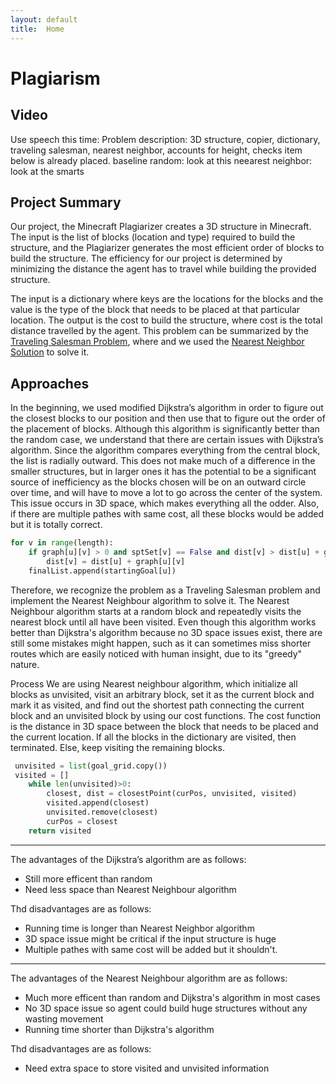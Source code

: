 ```yaml
---
layout: default
title:  Home
---
```


# Plagiarism

## Video
Use speech this time:
Problem description: 3D structure, copier, dictionary, traveling salesman, nearest neighbor, accounts for height, checks item below is already placed.
baseline random: look at this
neearest neighbor: look at the smarts


## Project Summary
Our project, the Minecraft Plagiarizer creates a 3D structure in Minecraft. The input is the list of blocks (location and type) required to build the structure, and the Plagiarizer generates the most efficient order of blocks to build the structure. The efficiency for our project is determined by minimizing the distance the agent has to travel while building the provided structure.

The input is a dictionary where keys are the locations for the blocks and the value is the type of the block that needs to be placed at that particular location. The output is the cost to build the structure, where cost is the total distance travelled by the agent. This problem can be summarized by the [Traveling Salesman Problem](https://en.wikipedia.org/wiki/Travelling_salesman_problem), where  and we used the [Nearest Neighbor Solution](https://en.wikipedia.org/wiki/Nearest_neighbour_algorithm?fbclid=IwAR0C8TO1ORfp6sNmwoBE1F9ggGoWsAIZdxSdivXJWpt1BQIZaxFs0FM74Lk) to solve it.

## Approaches
In the beginning, we used modified Dijkstra’s algorithm in order to figure out the closest blocks to our position and then use that to figure out the order of the placement of blocks. Although this algorithm is significantly better than the random case, we understand that there are certain issues with Dijkstra’s algorithm. Since the algorithm compares everything from the central block, the list is radially outward. This does not make much of a difference in the smaller structures, but in larger ones it has the potential to be a significant source of inefficiency as the blocks chosen will be on an outward circle over time, and will have to move a lot to go across the center of the system. This issue occurs in 3D space, which makes everything all the odder. Also, if there are multiple pathes with same cost, all these blocks would be added but it is totally correct.

``` python
for v in range(length): 
    if graph[u][v] > 0 and sptSet[v] == False and dist[v] > dist[u] + graph[u][v]:
        dist[v] = dist[u] + graph[u][v] 
    finalList.append(startingGoal[u])
```


Therefore, we recognize the problem as a Traveling Salesman problem and implement the Nearest Neighbour algorithm to solve it. The Nearest Neighbour algorithm starts at a random block and repeatedly visits the nearest block until all have been visited. Even though this algorithm works better than Dijkstra's algorithm because no 3D space issues exist, there are still some mistakes might happen, such as it can sometimes miss shorter routes which are easily noticed with human insight, due to its "greedy" nature.

Process We are using Nearest neighbour algorithm, which initialize all blocks as unvisited, visit an arbitrary block, set it as the current block and mark it as visited, and find out the shortest path connecting the current block and an unvisited block by using our cost functions. The cost function is the distance in 3D space between the block that needs to be placed and the current location. If all the blocks in the dictionary are visited, then terminated. Else, keep visiting the remaining blocks.

``` python
 unvisited = list(goal_grid.copy())
 visited = []
    while len(unvisited)>0:
        closest, dist = closestPoint(curPos, unvisited, visited)
        visited.append(closest)
        unvisited.remove(closest)
        curPos = closest
    return visited
``` 
-------------------------------------------------

The advantages of the Dijkstra’s algorithm are as follows:

* Still more efficent than random
* Need less space than Nearest Neighbour algorithm


Thd disadvantages are as follows:

* Running time is longer than Nearest Neighbor algorithm
* 3D space issue might be critical if the input structure is huge
* Multiple pathes with same cost will be added but it shouldn't.

-------------------------------------------------

The advantages of the Nearest Neighbour algorithm are as follows:

* Much more efficent than random and Dijkstra's algorithm in most cases
* No 3D space issue so agent could build huge structures without any wasting movement
* Running time shorter than Dijkstra's algorithm 

Thd disadvantages are as follows:

* Need extra space to store visited and unvisited information




